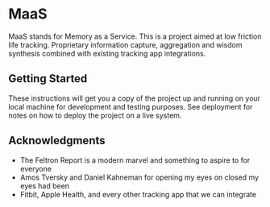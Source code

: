 # MaaS

MaaS stands for Memory as a Service. This is a project aimed at low friction life tracking. Proprietary information capture, aggregation and wisdom synthesis combined with existing tracking app integrations.

## Getting Started

These instructions will get you a copy of the project up and running on your local machine for development and testing purposes. See deployment for notes on how to deploy the project on a live system.

## Acknowledgments

* The Feltron Report is a modern marvel and something to aspire to for everyone
* Amos Tversky and Daniel Kahneman for opening my eyes on closed my eyes had been
* Fitbit, Apple Health, and every other tracking app that we can integrate
